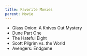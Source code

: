 ```yaml
---
title: Favorite Movies
parent: Movie
---
```


- Glass Onion: A Knives Out Mystery
- Dune Part One
- The Hateful Eight
- Scott Pilgrim vs. the World
- Avengers: Endgame
